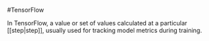 #TensorFlow

In TensorFlow, a value or set of values calculated at a particular
[[step|step]], usually used for tracking model metrics during training.


